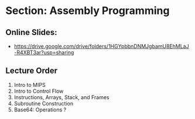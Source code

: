 # Section: Assembly Programming
## Online Slides: 
  * https://drive.google.com/drive/folders/1HGYpbbnDNMJgbamU8EhMLaJ-R4XBT3ar?usp=sharing

## Lecture Order
  1. Intro to MIPS
  1. Intro to Control Flow
  1. Instructions, Arrays, Stack, and Frames
  1. Subroutine Construction
  1. Base64: Operations  ?
